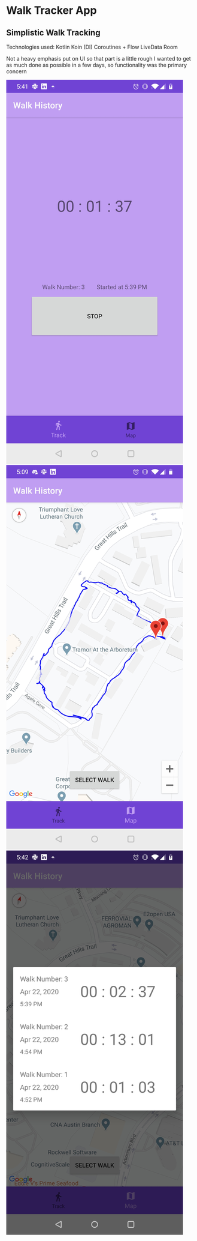 # Walk Tracker App

## Simplistic Walk Tracking

Technologies used:
Kotlin
Koin (DI)
Coroutines + Flow
LiveData
Room

Not a heavy emphasis put on UI so that part is a little rough
I wanted to get as much done as possible in a few days, so functionality was the primary concern

![Track Walk](img/TrackWalk.jpg)
![Walk Path](img/WalkPath.jpg)
![Select Walk](img/SelectWalk.jpg)
